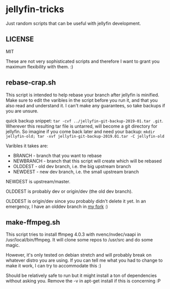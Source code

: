 # jellyfin-tricks

Just random scripts that can be useful with jellyfin development.

## LICENSE

MIT

These are not very sophisticated scripts and therefore I want to grant you maximum flexibility with them. :)

## rebase-crap.sh

This script is intended to help rebase your branch after jellyfin is minified. Make sure to edit the varibles
in the script before you run it, and that you also read and understand it. I can't make any guarantees, so take backups if you are
unsure.

quick backup snippet: `tar -cvf ../jellyfin-git-backup-2019-01.tar .git`. Wherever this resulting tar file is untarred, will become a git directory for jellyfin. So imagine if you come back later and need your backup: `mkdir jellyfin-old; tar -xvf jellyfin-git-backup-2019.01.tar -C jellyfin-old`

Varibles it takes are:
* BRANCH - branch that you want to rebase
* NEWBRANCH - branch that this script will create which will be rebased
* OLDDEST - old dev branch, i.e. the big upstream branch
* NEWDEST - new dev branch, i.e. the small upstream branch

NEWDEST is upstream/master.

OLDDEST is probably dev or origin/dev (the old dev branch).

OLDDEST is origin/dev since you probably didn't delete it yet. In an emergency, I have an olddev branch in [my fork](https://github.com/hawken93/jellyfin/tree/olddev) :)

## make-ffmpeg.sh
This script tries to install ffmpeg 4.0.3 with nvenc/nvdec/vaapi in /usr/local/bin/ffmpeg. It will clone some repos to /usr/src and do some magic.

However, it's only tested on debian stretch and will probably break on whatever distro you are using. If you can tell me what you had to change to make it work, I can try to accommodate this :)

Should be relatively safe to run but it might install a ton of dependencies without asking you. Remove the -v in apt-get install if this is concerning :P
